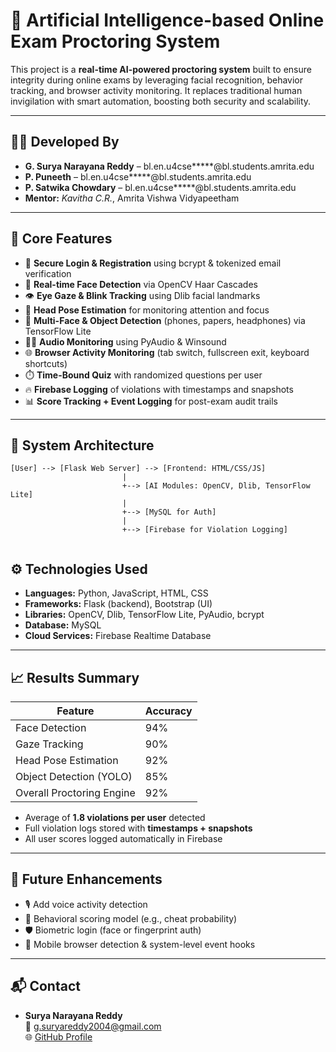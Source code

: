 # 🧠 Artificial Intelligence-based Online Exam Proctoring System

This project is a **real-time AI-powered proctoring system** built to ensure integrity during online exams by leveraging facial recognition, behavior tracking, and browser activity monitoring. It replaces traditional human invigilation with smart automation, boosting both security and scalability.

---

## 👨‍💻 Developed By

- **G. Surya Narayana Reddy** – bl.en.u4cse*****@bl.students.amrita.edu  
- **P. Puneeth** – bl.en.u4cse*****@bl.students.amrita.edu 
- **P. Satwika Chowdary** – bl.en.u4cse*****@bl.students.amrita.edu 
- **Mentor:** *Kavitha C.R.*, Amrita Vishwa Vidyapeetham

---

## 🎯 Core Features

- 🔐 **Secure Login & Registration** using bcrypt & tokenized email verification
- 🎥 **Real-time Face Detection** via OpenCV Haar Cascades
- 👁️ **Eye Gaze & Blink Tracking** using Dlib facial landmarks
- 📐 **Head Pose Estimation** for monitoring attention and focus
- 📸 **Multi-Face & Object Detection** (phones, papers, headphones) via TensorFlow Lite
- 🧏‍♂️ **Audio Monitoring** using PyAudio & Winsound
- 🌐 **Browser Activity Monitoring** (tab switch, fullscreen exit, keyboard shortcuts)
- ⏱️ **Time-Bound Quiz** with randomized questions per user
- 🔥 **Firebase Logging** of violations with timestamps and snapshots
- 📊 **Score Tracking + Event Logging** for post-exam audit trails

---

## 🧱 System Architecture

```plaintext
[User] --> [Flask Web Server] --> [Frontend: HTML/CSS/JS]
                         |
                         +--> [AI Modules: OpenCV, Dlib, TensorFlow Lite]
                         |
                         +--> [MySQL for Auth]
                         |
                         +--> [Firebase for Violation Logging]


```

## ⚙️ Technologies Used

- **Languages:** Python, JavaScript, HTML, CSS  
- **Frameworks:** Flask (backend), Bootstrap (UI)  
- **Libraries:** OpenCV, Dlib, TensorFlow Lite, PyAudio, bcrypt  
- **Database:** MySQL  
- **Cloud Services:** Firebase Realtime Database  

---

## 📈 Results Summary

| Feature                   | Accuracy |
|---------------------------|----------|
| Face Detection            | 94%      |
| Gaze Tracking             | 90%      |
| Head Pose Estimation      | 92%      |
| Object Detection (YOLO)   | 85%      |
| Overall Proctoring Engine | 92%      |

- Average of **1.8 violations per user** detected  
- Full violation logs stored with **timestamps + snapshots**  
- All user scores logged automatically in Firebase  

---

## 🚀 Future Enhancements

- 🎙️ Add voice activity detection  
- 🧠 Behavioral scoring model (e.g., cheat probability)  
- 🛡️ Biometric login (face or fingerprint auth)  
- 📲 Mobile browser detection & system-level event hooks  

---

## 📬 Contact

- **Surya Narayana Reddy**  
📧 g.suryareddy2004@gmail.com  
🌐 [GitHub Profile](https://github.com/iamsurya02)
